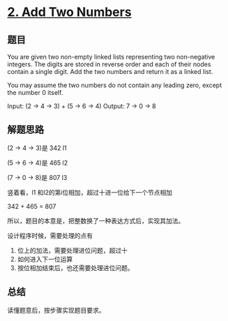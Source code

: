 # [2. Add Two Numbers](https://leetcode.com/LeetCodes/add-two-numbers/)

## 题目
You are given two non-empty linked lists representing two non-negative integers. The digits are stored in reverse order and each of their nodes contain a single digit. Add the two numbers and return it as a linked list.

You may assume the two numbers do not contain any leading zero, except the number 0 itself.

Input: (2 -> 4 -> 3) + (5 -> 6 -> 4)
Output: 7 -> 0 -> 8

## 解题思路
(2 -> 4 -> 3)是 342 l1

(5 -> 6 -> 4)是 465 l2

(7 -> 0 -> 8)是 807 l3

竖着看，l1 和l2的第i位相加，超过十进一位给下一个节点相加

342 + 465 = 807


所以，题目的本意是，把整数换了一种表达方式后，实现其加法。

设计程序时候，需要处理的点有
1. 位上的加法，需要处理进位问题，超过十
1. 如何进入下一位运算
1. 按位相加结束后，也还需要处理进位问题。

## 总结
读懂题意后，按步骤实现题目要求。